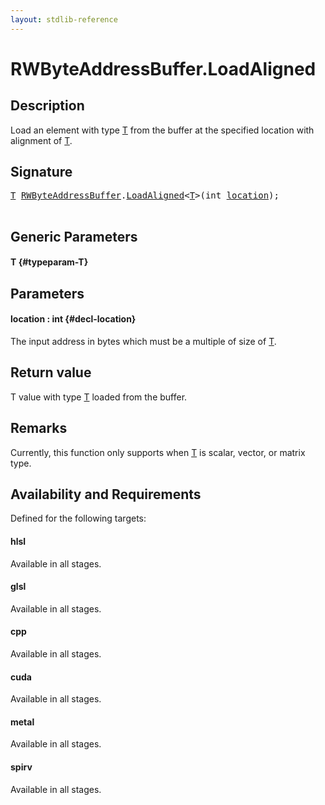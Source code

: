 ```yaml
---
layout: stdlib-reference
---
```


# RWByteAddressBuffer\.LoadAligned

## Description

Load an element with type <span class='code'><a href="/stdlib-reference/types/rwbyteaddressbuffer-0126d/loadaligned-04#typeparam-T" class="code_type">T</a></span> from the buffer at the specified location with alignment of <span class='code'><a href="/stdlib-reference/types/rwbyteaddressbuffer-0126d/loadaligned-04#typeparam-T" class="code_type">T</a></span>.



## Signature 

<pre>
<a href="/stdlib-reference/types/rwbyteaddressbuffer-0126d/loadaligned-04#typeparam-T" class="code_type">T</a> <a href="/stdlib-reference/types/rwbyteaddressbuffer-0126d/index" class="code_type">RWByteAddressBuffer</a>.<a href="/stdlib-reference/types/rwbyteaddressbuffer-0126d/loadaligned-04">LoadAligned</a>&lt;<a href="/stdlib-reference/types/rwbyteaddressbuffer-0126d/loadaligned-04#typeparam-T" class="code_type">T</a>&gt;(<span class="code_keyword">int</span> <a href="/stdlib-reference/types/rwbyteaddressbuffer-0126d/loadaligned-04#decl-location" class="code_param">location</a>);

</pre>

## Generic Parameters

#### T {#typeparam-T}

## Parameters

#### location  : int {#decl-location}
The input address in bytes which must be a multiple of size of <span class='code'><a href="/stdlib-reference/types/rwbyteaddressbuffer-0126d/loadaligned-04#typeparam-T" class="code_type">T</a></span>.


## Return value
T value with type <span class='code'><a href="/stdlib-reference/types/rwbyteaddressbuffer-0126d/loadaligned-04#typeparam-T" class="code_type">T</a></span> loaded from the buffer.

## Remarks

Currently, this function only supports when <span class='code'><a href="/stdlib-reference/types/rwbyteaddressbuffer-0126d/loadaligned-04#typeparam-T" class="code_type">T</a></span> is scalar, vector, or matrix type.


## Availability and Requirements

Defined for the following targets:

#### hlsl
Available in all stages.

#### glsl
Available in all stages.

#### cpp
Available in all stages.

#### cuda
Available in all stages.

#### metal
Available in all stages.

#### spirv
Available in all stages.



